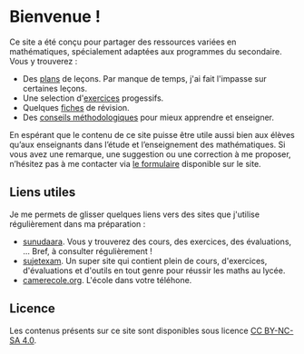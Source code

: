 # Bienvenue !

Ce site a été conçu pour partager des ressources variées en mathématiques, spécialement adaptées aux programmes du secondaire. Vous y trouverez :

* Des [plans](/lecons/) de leçons. Par manque de temps, j'ai fait l'impasse sur  certaines leçons.
* Une selection d'[exercices](/developpements/) progessifs.
* Quelques [fiches](/fiches/) de révision.
* Des [conseils méthodologiques](/fiches/conseils-generaux/) pour mieux apprendre et enseigner.

En espérant que le contenu de ce site puisse être utile aussi bien aux élèves qu’aux enseignants dans l’étude et l’enseignement des mathématiques. Si vous avez une remarque, une suggestion ou une correction à me proposer, n’hésitez pas à me contacter via [le formulaire](/contact) disponible sur le site.


## Liens utiles

Je me permets de glisser quelques liens vers des sites que j'utilise régulièrement dans ma préparation :

*  [sunudaara](https://www.sunudaara.com/). Vous y trouverez des cours, des exercices, 
  des évaluations, ... Bref, à consulter régulièrement !
* [sujetexam](https://sujetexa.com/). Un super site qui contient plein de cours, d'exercices, d'évaluations
  et d'outils en tout genre pour réussir les maths au lycée. 
* [camerecole.org](https://www.camerecole.org/).  L'école dans votre téléhone.

## Licence

Les contenus présents sur ce site sont disponibles sous licence [CC BY-NC-SA 4.0](https://creativecommons.org/licenses/by-nc-sa/4.0/deed.fr).